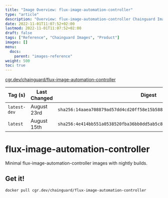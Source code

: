 ```yaml
---
title: "Image Overview: flux-image-automation-controller"
type: "article"
description: "Overview: flux-image-automation-controller Chainguard Image"
date: 2022-11-01T11:07:52+02:00
lastmod: 2022-11-01T11:07:52+02:00
draft: false
tags: ["Reference", "Chainguard Images", "Product"]
images: []
menu:
  docs:
    parent: "images-reference"
weight: 500
toc: true
---
```


[cgr.dev/chainguard/flux-image-automation-controller](https://github.com/chainguard-images/images/tree/main/images/flux-image-automation-controller)

| Tag (s)       | Last Changed | Digest                                                                    |
|---------------|--------------|---------------------------------------------------------------------------|
|  `latest-dev` | August 23rd  | `sha256:14aaea708879ad57dd4cd20ff58e15b58815703a66d7401d5429dbcfc5a55012` |
|  `latest`     | August 15th  | `sha256:4e414bb551a0538520fba36bb0dd5ab5c8857c11c008a70a590016d037309a1c` |

# flux-image-automation-controller

Minimal flux-image-automation-controller images with nightly builds.

## Get it!

```shell
docker pull cgr.dev/chainguard/flux-image-automation-controller
```
